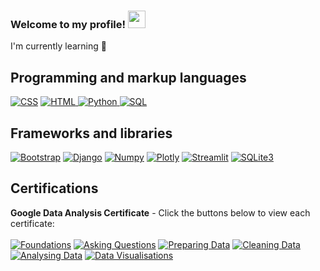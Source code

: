 <h3>
  Welcome to my profile!
  <a href=#><img src="https://media.giphy.com/media/hvRJCLFzcasrR4ia7z/giphy.gif" width="28"></a>
</h3>

I'm currently learning 🌱
## Programming and markup languages

<p>
   <a href="https://github.com/search?q=user%3AJamesParsonsGit+language%3Acss"><img alt="CSS" src="https://img.shields.io/badge/CSS-1572B6.svg?logo=css3&logoColor=white"></a>
   <a href="https://github.com/search?q=user%3AJamesParsonsGit+language%3Ahtml"><img alt="HTML" src="https://img.shields.io/badge/HTML-E34F26.svg?logo=html5&logoColor=white">
</a>
   <a href="https://github.com/search?q=user%3AJamesParsonsGit+language%3Apython"><img alt="Python" src="https://img.shields.io/badge/Python-3776AB.svg?logo=python&logoColor=white">
</a>
   <a href="https://github.com/search?q=user%3AJamesParsonsGit+language%3Asql"><img alt="SQL" src="https://custom-icon-badges.herokuapp.com/badge/SQL-025E8C.svg?logo=database&logoColor=white">
</a>
</p>

## Frameworks and libraries

<a href="#"><img alt="Bootstrap" src="https://img.shields.io/badge/Bootstrap-7952B3.svg?logo=bootstrap&logoColor=white"></a>
<a href="#"><img alt="Django" src="https://img.shields.io/badge/Django-092E20.svg?logo=django&logoColor=white"></a>
<a href=#><img alt="Numpy" src="https://custom-icon-badges.herokuapp.com/badge/Numpy-013243.svg?logo=numpy&logoColor=white"></a>
<a href=#><img alt="Plotly" src="https://custom-icon-badges.herokuapp.com/badge/Plotly-3F4F75.svg?logo=plotly&logoColor=white"></a>
<a href="#"><img alt="Streamlit" src="https://img.shields.io/badge/Streamlit-FF4B4B.svg?logo=streamlit&logoColor=white"></a>
<a href=#><img alt="SQLite3" src="https://custom-icon-badges.herokuapp.com/badge/SQLite3-003B57.svg?logo=sqlite&logoColor=white"></a>

## Certifications

**Google Data Analysis Certificate** - Click the buttons below to view each certificate: <br><br>
<a href="https://www.coursera.org/account/accomplishments/certificate/W69HSHTJAPQ5"><img alt="Foundations" src="https://img.shields.io/badge/Foundations-4285F4.svg?logo=google&logoColor=white"></a>
<a href="https://www.coursera.org/account/accomplishments/certificate/Q7JNHYYPMQZZ"><img alt="Asking Questions" src="https://img.shields.io/badge/Asking Questions-DB4437.svg?logo=google&logoColor=white"></a>
<a href="https://www.coursera.org/account/accomplishments/certificate/WEYGQRSHENLB"><img alt="Preparing Data" src="https://img.shields.io/badge/Preparing Data-F4B400.svg?logo=google&logoColor=white"></a>
<a href="https://www.coursera.org/account/accomplishments/certificate/V3PA8FFWZQDY"><img alt="Cleaning Data" src="https://img.shields.io/badge/Cleaning Data-0F9D58.svg?logo=google&logoColor=white"></a>
<a href="https://www.coursera.org/account/accomplishments/certificate/QX7GTZBJMZRL"><img alt="Analysing Data" src="https://img.shields.io/badge/Analysing Data-4285F4.svg?logo=google&logoColor=white"></a>
<a href="#"><img alt="Data Visualisations" src="https://img.shields.io/badge/Data Visualisation-DB4437.svg?logo=google&logoColor=white"></a>

<!--
**JamesParsonsGit/JamesParsonsGit** is a ✨ _special_ ✨ repository because its `README.md` (this file) appears on your GitHub profile.

Here are some ideas to get you started:

here are the icon libraries
https://simpleicons.org/?q=csv
-->
